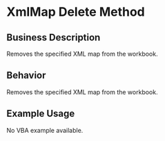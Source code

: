 # XmlMap Delete Method

## Business Description
Removes the specified XML map from the workbook.

## Behavior
Removes the specified XML map from the workbook.

## Example Usage
No VBA example available.